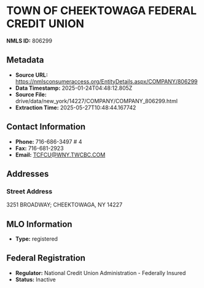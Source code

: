 # TOWN OF CHEEKTOWAGA FEDERAL CREDIT UNION

**NMLS ID:** 806299

## Metadata
- **Source URL:** https://nmlsconsumeraccess.org/EntityDetails.aspx/COMPANY/806299
- **Data Timestamp:** 2025-01-24T04:48:12.805Z
- **Source File:** drive/data/new_york/14227/COMPANY/COMPANY_806299.html
- **Extraction Time:** 2025-05-27T10:48:44.167742

## Contact Information
- **Phone:** 716-686-3497 # 4
- **Fax:** 716-681-2923
- **Email:** TCFCU@WNY.TWCBC.COM

## Addresses
### Street Address
3251 BROADWAY; CHEEKTOWAGA, NY 14227

## MLO Information
- **Type:** registered

## Federal Registration
- **Regulator:** National Credit Union Administration - Federally Insured
- **Status:** Inactive
